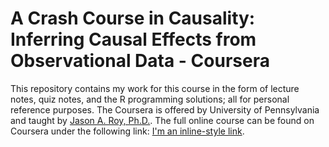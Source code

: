 # A Crash Course in Causality: Inferring Causal Effects from Observational Data - Coursera

This repository contains my work for this course in the form of lecture notes, quiz notes, and the R programming solutions; all for personal reference purposes.
The Coursera is offered by University of Pennsylvania and taught by [Jason A. Roy, Ph.D.](https://www.dbei.med.upenn.edu/bio/jason-roy-phd).
The full online course can be found on Coursera under the following link: [I'm an inline-style link](https://www.coursera.org/learn/crash-course-in-causality).
